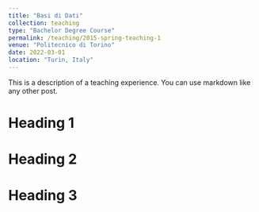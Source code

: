 ```yaml
---
title: "Basi di Dati"
collection: teaching
type: "Bachelor Degree Course"
permalink: /teaching/2015-spring-teaching-1
venue: "Politecnico di Torino"
date: 2022-03-01
location: "Turin, Italy"
---
```


This is a description of a teaching experience. You can use markdown like any other post.

Heading 1
======

Heading 2
======

Heading 3
======
